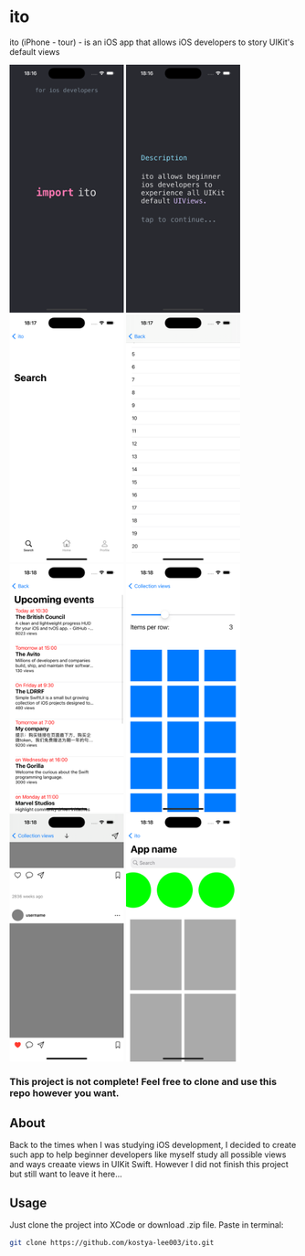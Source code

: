# ito
ito (iPhone - tour) - is an iOS app that allows iOS developers to story UIKit's default views

<img src="ito/RMImages/launch.png" width="200">   <img src="ito/RMImages/tip.png" width="200">   <img src="ito/RMImages/tabs.png" width="200">
<img src="ito/RMImages/simpleTableView.png" width="200">   <img src="ito/RMImages/exampleTableView.png" width="200">
<img src="ito/RMImages/simpleCollectionView.png" width="200">   <img src="ito/RMImages/exampleCollectionView.png" width="200"> <img src="ito/RMImages/compositionalCollectionView.png" width="200"> 

### This project is not complete! Feel free to clone and use this repo however you want.


## About
Back to the times when I was studying iOS development, I decided to create such app to help beginner developers like myself study all possible views and ways creaate views in UIKit Swift. However I did not finish this project but still want to leave it here...

## Usage
Just clone the project into XCode or download .zip file.
Paste in terminal:
```bash
git clone https://github.com/kostya-lee003/ito.git
```

